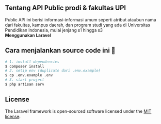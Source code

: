 ## Tentang API Public prodi & fakultas UPI

Public API ini berisi informasi-informasi umum seperti atribut ataubun nama dari fakultas, kampus daerah, dan program studi yang ada di Universitas Pendidikan Indonesia, mulai jenjang s1 hingga s3<br>
**Menggunakan Laravel**

## Cara menjalankan source code ini :mag_right:
``` bash
# 1. install dependencies
$ composer install
# 2. setip env (duplicate dari .env.example)
$ cp .env.example .env
# 3. start project
$ php artisan serv
```

## License

The Laravel framework is open-sourced software licensed under the [MIT license](https://opensource.org/licenses/MIT).